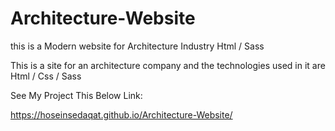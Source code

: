 # Architecture-Website
this is a Modern website for Architecture Industry
Html / Sass

This is a site for an architecture company and the technologies used in it are Html / Css / Sass

See My Project This Below Link:

https://hoseinsedaqat.github.io/Architecture-Website/
